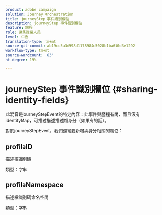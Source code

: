 ```yaml
---
product: adobe campaign
solution: Journey Orchestration
title: journeyStep 事件識別欄位
description: journeyStep 事件識別欄位
feature: 旅程
role: 業務從業人員
level: 中級
translation-type: tm+mt
source-git-commit: ab19cc5a3d998d1178984c5028b1ba650d3e1292
workflow-type: tm+mt
source-wordcount: '63'
ht-degree: 19%

---
```



# journeyStep 事件識別欄位 {#sharing-identity-fields}

此混音是journeyStepEvent的特定內容：此事件與歷程有關，而且沒有identityMap，可描述描述描述檔身分（如果有的話）。

對於journeyStepEvent，我們還需要新增與身分相關的欄位：

## profileID

描述檔識別碼

類型：字串

## profileNamespace

描述檔識別碼命名空間

類型：字串